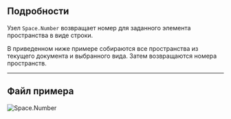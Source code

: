 ## Подробности
Узел `Space.Number` возвращает номер для заданного элемента пространства в виде строки.

В приведенном ниже примере собираются все пространства из текущего документа и выбранного вида. Затем возвращаются номера пространств.
___
## Файл примера

![Space.Number](./Revit.Elements.Space.Number_img.jpg)
